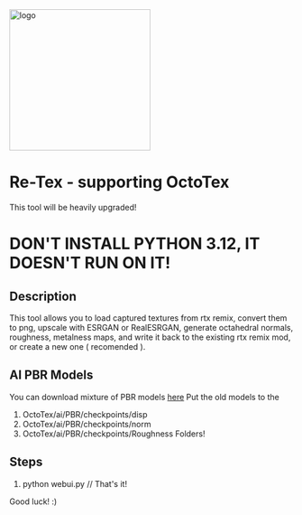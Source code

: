 
<img src="https://i.imgur.com/Rc3PHxt.jpeg" alt="logo" width="250px" height="250px">

# Re-Tex - supporting OctoTex
This tool will be heavily upgraded!

# DON'T INSTALL PYTHON 3.12, IT DOESN'T RUN ON IT!

## Description
This tool allows you to load captured textures from rtx remix, convert them to png, upscale with ESRGAN or RealESRGAN, generate octahedral normals, roughness, metalness maps, and write it back to the existing rtx remix mod, or create a new one ( recomended ). 

## AI PBR Models
You can download mixture of PBR models
<a href="https://drive.google.com/file/d/1BsKeuFcdgMDxeTPq1jQAdc8FtXMLW-ea/view?usp=sharing" >here</a>
Put the old models to the
  1. OctoTex/ai/PBR/checkpoints/disp
  2. OctoTex/ai/PBR/checkpoints/norm
  3. OctoTex/ai/PBR/checkpoints/Roughness
Folders!


## Steps
1. python webui.py      // That's it!

   
Good luck! :)



